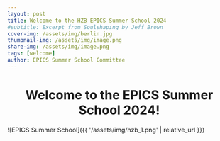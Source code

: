 ```yaml
---
layout: post
title: Welcome to the HZB EPICS Summer School 2024
#subtitle: Excerpt from Soulshaping by Jeff Brown
cover-img: /assets/img/berlin.jpg
thumbnail-img: /assets/img/image.png
share-img: /assets/img/image.png
tags: [welcome]
author: EPICS Summer School Committee
---
```


<h1 align="center">Welcome to the EPICS Summer School 2024!</h1>


![EPICS Summer School]({{ '/assets/img/hzb_1.png' | relative_url }})